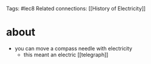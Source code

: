 Tags: #lec8 
Related connections: [[History of Electricity]]

# about
- you can move a compass needle with electricity
	- this meant an electric [[telegraph]] 